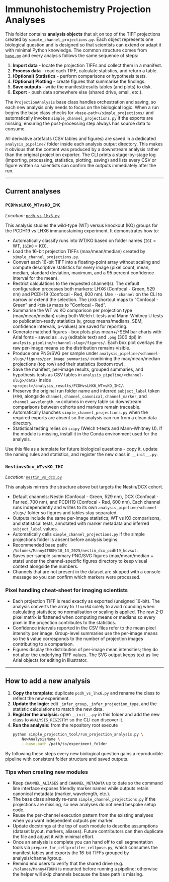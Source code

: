 # Immunohistochemistry Projection Analyses

This folder contains **analysis objects** that sit on top of the TIFF
projections created by `simple_channel_projections.py`. Each object represents
one biological question and is designed so that scientists can extend or adapt
it with minimal Python knowledge. The common structure comes from
[`base.py`](./base.py) and every analysis follows the same sequence of steps:

1. **Import data** - locate the projection TIFFs and collect them in a manifest.
2. **Process data** - read each TIFF, calculate statistics, and return a table.
3. **(Optional) Statistics** - perform comparisons or hypothesis tests.
4. **(Optional) Plotting** - create figures that summarise the findings.
5. **Save outputs** - write the manifest/results tables (and plots) to disk.
6. **Export** - push data somewhere else (shared drive, email, etc.).

The `ProjectionAnalysis` base class handles orchestration and saving, so each
new analysis only needs to focus on the biological logic. When a run begins the
base class checks for `<base-path>/simple_projections/` and automatically
invokes `simple_channel_projections.py` if the exports are missing, ensuring the
post-processing step always has source data to consume.

All derivative artefacts (CSV tables and figures) are saved in a dedicated
`analysis_pipeline/` folder inside each analysis output directory. This makes it
obvious that the content was produced by a downstream analysis rather than the
original projection exporter. The CLI prints a stage-by-stage log (importing,
processing, statistics, plotting, saving) and lists every CSV or figure written
so scientists can confirm the outputs immediately after the run.

---

## Current analyses

### `PCDHvsLHX6_WTvsKO_IHC`

*Location:* [`pcdh_vs_lhx6.py`](./pcdh_vs_lhx6.py)

This analysis studies the wild-type (WT) versus knockout (KO) groups for the
PCDH19 vs LHX6 immunostaining experiment. It demonstrates how to:

- Automatically classify runs into WT/KO based on folder names (`IGI` = WT,
  `IGIKO` = KO).
- Load the 16-bit projection TIFFs (max/mean/median) created by
  `simple_channel_projections.py`.
- Convert each 16-bit TIFF into a floating-point array without scaling and
  compute descriptive statistics for every image (pixel count, mean, median,
  standard deviation, maximum, and a 95 percent confidence interval for the
  mean).
- Restrict calculations to the requested channel(s). The default configuration
  processes both markers: LHX6 (Confocal - Green, 529 nm) and PCDH19 (Confocal -
  Red, 600 nm). Use `--channel` on the CLI to narrow or extend the selection.
  The `LHX6` shortcut maps to “Confocal - Green” and `PCDH19` maps to
  “Confocal - Red”.
- Summarise the WT vs KO comparison per projection type (max/mean/median) using
  both Welch t-tests and Mann-Whitney U tests so publication-ready statistics
  (`N`, group means/medians, SEM, confidence intervals, p-values) are saved for
  reporting.
- Generate matched figures - box plots plus mean+/-SEM bar charts with Arial
  fonts - saved as `.svg` (editable text) and `.png` (300 dpi) in
  `analysis_pipeline/<channel-slug>/figures/`. Each box plot overlays the raw
  per-image means so the distribution remains visible.
- Produce one PNG/SVG per sample under
  `analysis_pipeline/<channel-slug>/figures/per_image_summaries/` combining the
  max/mean/median projections (top row) and their statistics (bottom row).
- Save the manifest, per-image results, grouped summaries, and hypothesis tests
  as CSV tables in `analysis_pipeline/<channel-slug>/data/` inside
  `<project>/analysis_results/PCDHvsLHX6_WTvsKO_IHC/`.
- Preserve the original run folder name and inferred `subject_label` token
  (`F`/`M`), alongside `channel`, `channel_canonical`, `channel_marker`, and
  `channel_wavelength_nm` columns in every table so downstream comparisons
  between cohorts and markers remain traceable.
- Automatically launches `simple_channel_projections.py` when the required
  exports are absent so the analysis can run from a clean data directory.
- Statistical testing relies on `scipy` (Welch t-tests and Mann-Whitney U). If
  the module is missing, install it in the Conda environment used for the
  analysis.

Use this file as a template for future biological questions - copy it, update the
naming rules and statistics, and register the new class in `__init__.py`.

### `NestinvsDcx_WTvsKO_IHC`

*Location:* [`nestin_vs_dcx.py`](./nestin_vs_dcx.py)

This analysis mirrors the structure above but targets the Nestin/DCX cohort.

- Default channels: Nestin (Confocal - Green, 529 nm), DCX (Confocal - Far red,
  700 nm), and PCDH19 (Confocal - Red, 600 nm). Each channel runs independently
  and writes to its own `analysis_pipeline/<channel-slug>/` folder so figures
  and tables stay separated.
- Outputs include the same per-image statistics, WT vs KO comparisons, and
  statistical tests, annotated with marker metadata and inferred `subject_label`
  values.
- Automatically calls `simple_channel_projections.py` if the simple projections
  folder is absent before analysis begins.
- Recommended base path:
  `/Volumes/Manny4TBUM/10_13_2025/nestin_dcx_pcdh19_kovswt`.
- Saves per-sample summary PNG/SVG figures (max/mean/median + stats) under the
  channel-specific figures directory to keep visual context alongside the
  numbers.
- Channels that are not present in the dataset are skipped with a console
  message so you can confirm which markers were processed.

### Pixel handling cheat-sheet for imaging scientists

- Each projection TIFF is read exactly as exported (unsigned 16-bit). The
  analysis converts the array to `float64` solely to avoid rounding when
  calculating statistics; no normalisation or scaling is applied. The raw 2-D
  pixel matrix is flattened when computing means or medians so every pixel in
  the projection contributes to the statistics.
- Confidence intervals reported in the CSV files refer to the mean pixel
  intensity per image. Group-level summaries use the per-image means so the `N`
  value corresponds to the number of projection images contributing to a
  comparison.
- Figures display the distribution of per-image mean intensities; they do not
  alter the underlying TIFF values. The SVG output keeps text as live Arial
  objects for editing in Illustrator.

---

## How to add a new analysis

1. **Copy the template:** duplicate `pcdh_vs_lhx6.py` and rename the class to
   reflect the new experiment.
2. **Update the logic:** edit `_infer_group`, `_infer_projection_type`, and the
   statistic calculations to match the new data.
3. **Register the analysis:** open `__init__.py` in this folder and add the new
   class to `ANALYSIS_REGISTRY` so the CLI can discover it.
4. **Run the analysis:** from the repository root execute
   ```bash
   python simple_projection_tool/run_projection_analysis.py \
       NewAnalysisName \
       --base-path /path/to/experiment_folder
   ```

By following these steps every new biological question gains a reproducible
pipeline with consistent folder structure and saved outputs.

### Tips when creating new modules

- Keep ``CHANNEL_ALIASES`` and ``CHANNEL_METADATA`` up to date so the command
  line interface exposes friendly marker names while outputs retain canonical
  metadata (marker, wavelength, etc.).
- The base class already re-runs ``simple_channel_projections.py`` if the
  projections are missing, so new analyses do not need bespoke setup code.
- Reuse the per-channel execution pattern from the existing analyses when you
  want independent outputs per marker.
- Update docstrings at the top of each module to describe assumptions (dataset
  layout, markers, aliases). Future contributors can then duplicate the file
  and adjust it with minimal effort.
- Once an analysis is complete you can hand off to cell segmentation tools via
  ``prepare_for_cellprofiler_cellpose.py``, which consumes the manifest tables
  and exports the 16-bit TIFFs grouped by analysis/channel/group.
- Remind end users to verify that the shared drive (e.g. ``/Volumes/Manny4TBUM``)
  is mounted before running a pipeline; otherwise the helper will skip channels
  because the base path is missing.
